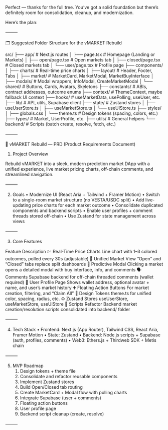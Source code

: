 Perfect — thanks for the full tree. You’ve got a solid foundation but there’s definitely room for consolidation, cleanup, and modernization.

Here’s the plan:

⸻

🗂️ Suggested Folder Structure for the vMARKET Rebuild

src/
├── app/                      # Next.js routes
│   ├── page.tsx              # Homepage (Landing or Markets)
│   ├── open/page.tsx         # Open markets tab
│   ├── closed/page.tsx       # Closed markets tab
│   └── user/page.tsx         # Profile page
├── components/
│   ├── charts/               # Real-time price charts
│   ├── layout/               # Header, Footer, Tabs
│   ├── market/               # MarketCard, MarketModal, MarketBuyInterface
│   ├── modals/               # Modal wrappers, InfoModal, CreateMarketModal
│   └── shared/               # Buttons, Cards, Avatars, Skeletons
├── constants/                # ABIs, contract addresses, outcome enums
├── context/                  # ThemeContext, maybe fallback UI context
├── hooks/                    # useMarketData, usePolling, useUser, etc.
├── lib/                      # API, utils, Supabase client
├── state/                    # Zustand stores
│   ├── useUserStore.ts
│   ├── useMarketStore.ts
│   └── useUIStore.ts
├── styles/
│   ├── globals.css
│   └── theme.ts              # Design tokens (spacing, colors, etc.)
├── types/                    # Market, UserProfile, etc.
├── utils/                    # General helpers
└── backend/                  # Scripts (batch create, resolve, fetch, etc.)



⸻

🧾 vMARKET Rebuild — PRD (Product Requirements Document)

1. Project Overview

Rebuild vMARKET into a sleek, modern prediction market DApp with a unified experience, live market pricing charts, off-chain comments, and streamlined navigation.

⸻

2. Goals
	•	Modernize UI (React Aria + Tailwind + Framer Motion)
	•	Switch to a single-room market structure (no VESTA/USDC split)
	•	Add live-updating price charts for each market outcome
	•	Consolidate duplicated components and backend scripts
	•	Enable user profiles + comment threads stored off-chain
	•	Use Zustand for state management across views

⸻

3. Core Features

Feature	Description
💹 Real-Time Price Charts	Line chart with 1–3 colored outcomes, polled every 30s (adjustable)
📂 Unified Market View	“Open” and “Closed” tabs replace split dashboards
🧠 Predictive Modal	Clicking a market opens a detailed modal with buy interface, info, and comments
🗣 Comments	Supabase backend for off-chain threaded comments (wallet required)
👤 User Profile Page	Shows wallet address, optional avatar + name, and user’s market history
➕ Floating Action Buttons	For market creation, filtering, and “Claim All”
🎨 Design Tokens	theme.ts for unified color, spacing, radius, etc.
⚙️ Zustand Stores	useUserStore, useMarketStore, useUIStore
🔄 Scripts Refactor	Backend market creation/resolution scripts consolidated into backend/ folder



⸻

4. Tech Stack
	•	Frontend: Next.js (App Router), Tailwind CSS, React Aria, Framer Motion
	•	State: Zustand
	•	Backend: Node.js scripts + Supabase (auth, profiles, comments)
	•	Web3: Ethers.js + Thirdweb SDK + Metis chain

⸻

5. MVP Roadmap
	1.	Design tokens + theme file
	2.	Consolidate and refactor reusable components
	3.	Implement Zustand stores
	4.	Build Open/Closed tab routing
	5.	Create MarketCard + Modal flow with polling charts
	6.	Integrate Supabase (user + comments)
	7.	Floating action buttons
	8.	User profile page
	9.	Backend script cleanup (create, resolve)

⸻
